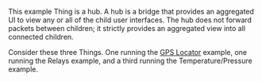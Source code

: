 This example Thing is a hub.  A hub is a bridge that provides an aggregated UI to view any or
all of the child user interfaces.  The hub does not forward packets between children; it
strictly provides an aggregated view into all connected children.

Consider these three Things.  One running the [GPS Locator](../../gps) example, one running the Relays
example, and a third running the Temperature/Pressure example.

